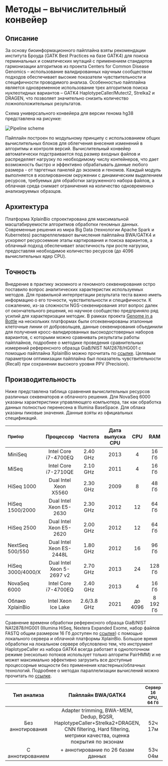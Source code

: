 # Методы &ndash; вычислительный конвейер

## Описание

За основу биоинформационного пайплайна взяты рекомендации института Броуда (GATK Best Practices на базе GATK4) для поиска герминальных и соматических мутаций с применением стандартов гармонизации алгоритмов из проекта Centers for Common Disease Genomics – использование валидированных научным сообществом подходов обеспечивает высокие показатели чувствительности и специфичности проводимого анализа. Особенностью пайплайна является одновременное использование трех алгоритмов поиска нуклеотидных вариантов &ndash; GATK4 HaplotypeCaller/Mutect2, Strelka2 и DRAGEN, что позволяет значительно снизить количество ложноположительных результатов.

Схема универсального конвейера для версии генома hg38 представлена на рисунке:

![Pipeline scheme](/assets/scheme.svg)

Пайплайн построен по модульному принципу с использованием общих вычислительных блоков для облегчения внесения изменений в алгоритмы и контроля версий.
Вычислительный конвейер автоматически подстраивается под размер входных файлов и распределяет нагрузку по необходимому числу контейнеров, что дает возможность быстро и эффективно обрабатывать данные любого размера - от таргетных панелей до экзомов и геномов. Каждый модуль выполняется в изолированном окружении с динамическим выделением ресурсов, требуемых для обработки загруженного набора файлов, а облачная среда снимает ограничения на количество одновременно анализируемых образцов.

## Архитектура

Платформа XplainBio спроектирована для максимальной масштабируемости алгоритмов обработки геномных данных. Современные решения из мира Big Data (технологии Apache Spark и Kubernetes) распареллеливают вычисления пайплайна BWA/GATK4 и ускоряют ресурсоемкие этапы картирования и поиска вариантов, а облачный подход обеспечивает эластичность при росте нагрузки, предоставляя необходимое количество ресурсов (до 4096 вычислительных ядер CPU).

 
## Точность

Внедрение в практику экзомного и геномного секвенирования остро поставило вопрос аналитических характеристик используемых методов. Для правильной интерпретации результата теста важно иметь информацию о его точности, чувствительности и специфичности. К сожалению, из-за сложности NGS-секвенирования этот вопрос далек от окончательного решения, но научное сообщество предприняло ряд усилий для характеризации методик. В рамках проекта [Genome in a Bottle](https://www.nist.gov/programs-projects/genome-bottle) на нескольких платформах были отсеквенированы эталонные клеточные линии от добровольцев, данные секвенирования объединили для получения кросс-валидированных высокодостоверных наборов вариантов, с которыми можно сравнивать результаты работы пайплайнов, подробнее о методике проведения сравнительных измерений референсного образца GiaB/NIST NA12878/HG001 с помощью пайплайна XplainBio можно прочитать по [ссылке](recall.md). Целевым параметром оптимизации пайплайна был показатель чувствительности (Recall) при сохранении высокого уровня PPV (Precision).

## Производительность

Ниже представлена таблица сравнения вычислительных ресурсов различных секвенаторов и облачного решения. Для NovaSeq 6000 указаны характеристики управляющего компьютера, так как обработка данных полностью перенесена в Illumina BaseSpace. Для облака указаны пиковые значения. Данные взяты из официальных спецификаций.

|	<small>Прибор</small>	|	Процессор	|	Частота	|	Дата выпуска CPU	|	CPU	|	RAM	|	Время анализа	|
|	:--------------------	|	:--------------------:	|	:--------------------:	|	:--------------------:	|	:--------------------:	|	:--------------------:	|	:--------------------:	|
|	MiniSeq	|	Intel Core i7-4700EQ	|	2.40 GHz	|	2013	|	4	|	16 Гб	|	-	|
|	MiSeq	|	Intel Core i7-2710QE	|	2.10 GHz	|	2011	|	4	|	16 Гб	|	-	|
|	HiSeq 1000	|	Dual Intel Xeon X5560	|	2.30 GHz	|	2009	|	8	|	48 Гб	|	-	|
|	HiSeq 1500/2000	|	Dual Intel Xeon E5-2630	|	2.30 GHz	|	2012	|	12	|	64 Гб	|	-	|
|	HiSeq 2500	|	Dual Intel Xeon E5-2620	|	2.00 GHz	|	2012	|	12	|	64 Гб	|	-	|
|	NextSeq 500/550	|	Dual Intel Xeon ES-2448L	|	1.80 GHz	|	2012	|	16	|	96 Гб	|	более 45 часов	|
|	HiSeq 3000/4000/X	|	Dual Intel Xeon 5-2697 v2	|	2.70 GHz	|	2013	|	24	|	128 Гб	|	более 38 часов	|
|	NovaSeq 6000	|	Intel Core i7-4700EQ	|	2.40 GHz	|	2013	|	4	|	16 Гб	|	-	|
|	Облако XplainBio	|	Intel Xeon Ice Lake	|	2.6/3.8 GHz	|	2021	|	до 4096	|	8 192 Гб	|	менее 2 часов	|

Сравнение времени обработки референсного образца GiaB/NIST NA12878/HG001 (Illumina HiSeq, Nextera Expanded Exome, набор файлов FASTQ общим размером 16 Гб доступен по [ссылке](http://ftp-trace.ncbi.nlm.nih.gov/giab/ftp/data/NA12878/Garvan_NA12878_HG001_HiSeq_Exome/)) с помощью локального сервера и облачной платформы XplainBio. Большое время обработки на локальном сервере обусловлено тем, что инструмент HaplotypeCaller из набора GATK4 всегда работает в однопоточном режиме (несколько потоков использует только алгоритм PairHMM) и не может максимально эффективно загрузить все доступные процессорные мощности без применения кластерных/облачных технологий. Подробнее о методах параллелизации вычислений можно прочитать по [ссылке](perfomance.md).

|	Тип анализа	|	Пайплайн BWA/GATK4	|	<small>Сервер  16 CPU, 64 Гб</small>	|	Облако XplainBio	|
|	:--------------------:	|	:--------------------:	|	:--------------------:	|	:--------------------:	|
|	Без аннотирования	|	Adapter trimming, BWA-MEM, Dedup, BQSR, HaplotypeCaller+Strelka2+DRAGEN, CNN filtering, Hard filtering, метрики качества, оценка покрытия по экзонам	|	52ч 17м	|	3ч 11м	|
|	С аннотированием	|	+ аннотирование по 26 базам данных	|	53ч 04м	|	3ч 40м	|

